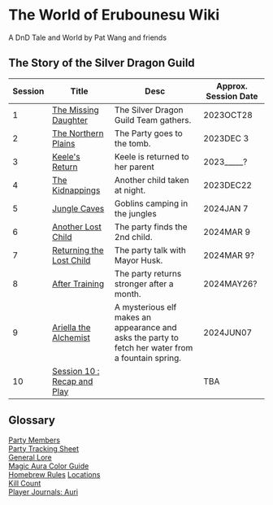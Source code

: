 # The World of Erubounesu Wiki
A DnD Tale and World
by Pat Wang and friends

## The Story of the Silver Dragon Guild

Session | Title | Desc | Approx. Session Date
-- | -- | -- | --
1  | [The Missing Daughter](Session1.md) | The Silver Dragon Guild Team gathers.| 2023OCT28
2  | [The Northern Plains](Session2.md)      |The Party goes to the tomb. | 2023DEC 3
3  | [Keele's Return](Session3.md)           |Keele is returned to her parent | 2023_____?
4  | [The Kidnappings](Session4.md)          |Another child taken at night. | 2023DEC22
5  | [Jungle Caves](Session5.md)             |Goblins camping in the jungles | 2024JAN 7
6  | [Another Lost Child](Session6.md)       |The party finds the 2nd child. | 2024MAR 9
7  | [Returning the Lost Child](Session7.md) |The party talk with Mayor Husk. | 2024MAR 9?
8  | [After Training](Session8.md)           |The party returns stronger after a month.  | 2024MAY26?
9  | [Ariella the Alchemist](Session9.md)    |A mysterious elf makes an appearance and asks the party to fetch her water from a fountain spring. | 2024JUN07
10 | [Session 10 : Recap and Play](Session10.md)             | | TBA

## Glossary
[Party Members](party-members.md)<br>
[Party Tracking Sheet](PartyTrackingSheet.md)<br>
[General Lore](GeneralLore.md)<br>
[Magic Aura Color Guide](Magic-Color-Guide.md)<br>
[Homebrew Rules](HomebrewRules.md) 
[Locations](Locations.md)<br>
[Kill Count](KillCount.md)<br>
[Player Journals: Auri](PlayerJournals.md)<br>
